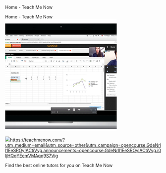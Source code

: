 Home - Teach Me Now

Home - Teach Me Now
![](../_resources/8704b7286b95dc61112702e53718227b.png)

![](../_resources/e2a1f9c53f680be7993e734c3a0d5816.png)https://teachmenow.com/?utm_medium=email&utm_source=other&utm_campaign=opencourse.GdeNrll1EeSROyIACtiVvg.announcements~opencourse.GdeNrll1EeSROyIACtiVvg.i0ljHQqYEemVMAqq9S7Vig

Find the best online tutors for you on Teach Me Now
